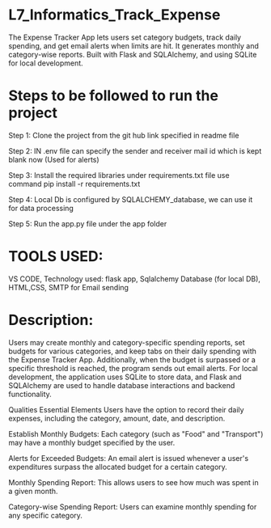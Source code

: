 # L7_Informatics_Track_Expense
The Expense Tracker App lets users set category budgets, track daily spending, and get email alerts when limits are hit. It generates monthly and category-wise reports. Built with Flask and SQLAlchemy, and using SQLite for local development.
# Steps to be followed to run the project
Step 1: Clone the project from the git hub link specified in readme file

Step 2: IN .env file can specify the sender and receiver mail id which is kept blank now (Used for alerts)

Step 3: Install the required libraries under requirements.txt file use command pip install -r requirements.txt

Step 4: Local Db is configured by SQLALCHEMY_database, we can use it for data processing 

Step 5: Run the app.py file under the app folder

# TOOLS USED:
VS CODE,
Technology used:
flask app,
Sqlalchemy Database (for local DB),
HTML,CSS,
SMTP for Email sending

# Description:
Users may create monthly and category-specific spending reports, set budgets for various categories, and keep tabs on their daily spending with the Expense Tracker App. Additionally, when the budget is surpassed or a specific threshold is reached, the program sends out email alerts. For local development, the application uses SQLite to store data, and Flask and SQLAlchemy are used to handle database interactions and backend functionality.

Qualities
Essential Elements
Users have the option to record their daily expenses, including the category, amount, date, and description.

Establish Monthly Budgets: Each category (such as "Food" and "Transport") may have a monthly budget specified by the user.

Alerts for Exceeded Budgets: An email alert is issued whenever a user's expenditures surpass the allocated budget for a certain category.

Monthly Spending Report: This allows users to see how much was spent in a given month.

Category-wise Spending Report: Users can examine monthly spending for any specific category.


